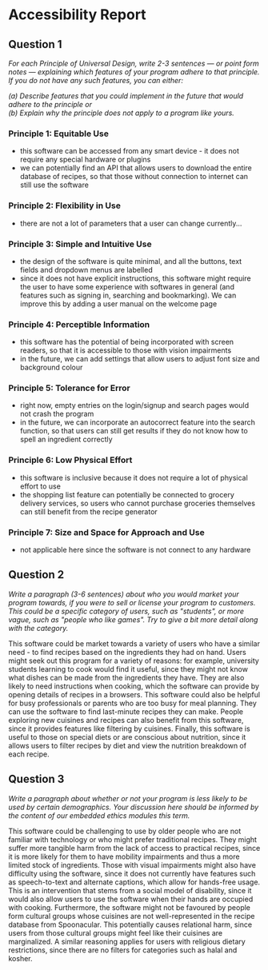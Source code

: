 # Accessibility Report

## Question 1
*For each Principle of Universal Design, write 2-3 sentences — or point form notes — explaining which features of your program adhere to that principle. If you do not have any such features, you can either:*   

*(a) Describe features that you could implement in the future that would adhere to the principle or*  
*(b) Explain why the principle does not apply to a program like yours.*

### Principle 1: Equitable Use
- this software can be accessed from any smart device - it does not require any special hardware or plugins
- we can potentially find an API that allows users to download the entire database of recipes, so that those without connection to internet can still use the software
### Principle 2: Flexibility in Use
- there are not a lot of parameters that a user can change currently...
### Principle 3: Simple and Intuitive Use
- the design of the software is quite minimal, and all the buttons, text fields and dropdown menus are labelled
- since it does not have explicit instructions, this software might require the user to have some experience with softwares in general (and features such as signing in, searching and bookmarking). We can improve this by adding a user manual on the welcome page
### Principle 4: Perceptible Information
- this software has the potential of being incorporated with screen readers, so that it is accessible to those with vision impairments
- in the future, we can add settings that allow users to adjust font size and background colour
### Principle 5: Tolerance for Error
- right now, empty entries on the login/signup and search pages would not crash the program
- in the future, we can incorporate an autocorrect feature into the search function, so that users can still get results if they do not know how to spell an ingredient correctly 
### Principle 6: Low Physical Effort
- this software is inclusive because it does not require a lot of physical effort to use
- the shopping list feature can potentially be connected to grocery delivery services, so users who cannot purchase groceries themselves can still benefit from the recipe generator
### Principle 7: Size and Space for Approach and Use
- not applicable here since the software is not connect to any hardware  

## Question 2
*Write a paragraph (3-6 sentences) about who you would market your program towards, if you were to sell or license your program to customers. This could be a specific category of users, such as "students", or more vague, such as "people who like games". Try to give a bit more detail along with the category.*  

This software could be market towards a variety of users who have a similar need - to find recipes based on the ingredients
they had on hand. Users might seek out this program for a variety of reasons: for example, university students learning to cook
would find it useful, since they might not know what dishes can be made from the ingredients they have. They are also likely
to need instructions when cooking, which the software can provide by opening details of recipes in a browsers. This software 
could also be helpful for busy professionals or parents who are too busy for meal planning. They can use the software to find 
last-minute recipes they can make. People exploring new cuisines and recipes can also benefit from this software, since it 
provides features like filtering by cuisines. Finally, this software is useful to those on special diets or are conscious about
nutrition, since it allows users to filter recipes by diet and view the nutrition breakdown of each recipe.

## Question 3  
*Write a paragraph about whether or not your program is less likely to be used by certain demographics. Your discussion here should be informed by the content of our embedded ethics modules this term.*  

This software could be challenging to use by older people who are not familiar with technology or who might prefer traditional
recipes. They might suffer more tangible harm from the lack of access to practical recipes, since it is more likely for them to 
have mobility impairments and thus a more limited stock of ingredients. Those with visual impairments might also have difficulty
using the software, since it does not currently have features such as speech-to-text and alternate captions, which allow for 
hands-free usage. This is an intervention that stems from a social model of disability, since it would also allow users to use
the software when their hands are occupied with cooking. Furthermore, the software might not be favoured by people form cultural
groups whose cuisines are not well-represented in the recipe database from Spoonacular. This potentially causes relational harm, 
since users from those cultural groups might feel like their cuisines are marginalized. A similar reasoning applies for users
with religious dietary restrictions, since there are no filters for categories such as halal and kosher.
